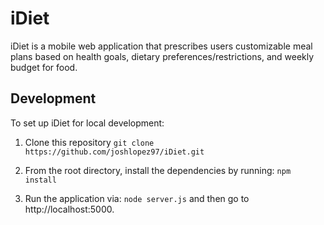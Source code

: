 # iDiet
iDiet is a mobile web application that prescribes users customizable meal plans based on health goals, dietary preferences/restrictions, and weekly budget for food.

## Development
To set up iDiet for local development:
1. Clone this repository
`git clone https://github.com/joshlopez97/iDiet.git`

2. From the root directory, install the dependencies by running:
`npm install`

3. Run the application via:
`node server.js`
and then go to http://localhost:5000.
